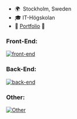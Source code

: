 * 🌍  Stockholm, Sweden
* 🎓  IT-Högskolan
* 💼  [Portfolio](https://yanru.netlify.app/) 🔗

### **Front-End:**

[![front-end](https://skillicons.dev/icons?i=html,css,sass,tailwind,materialui,js,ts,react,vue,next&perline=10)](#front-end)

### **Back-End:**

[![back-end](https://skillicons.dev/icons?i=nodejs,express,firebase,mongodb,postgresql&perline=10)](#back-end)


### **Other:**

[![Other](https://skillicons.dev/icons?i=git,docker,figma,linux&perline=10)](#Other)

